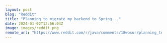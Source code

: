 ```yaml
---
layout: post
blog: "Reddit"
title: "Planning to migrate my backend to Spring..."
date: 2024-01-02T12:56:04Z
image: images/reddit.png
remote_url: "https://www.reddit.com/r/java/comments/18wosur/planning_to_migrate_my_backend_to_spring/"
---
```

